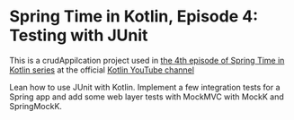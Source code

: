 # Spring Time in Kotlin, Episode 4: Testing with JUnit

This is a crudAppilcation project used in [the 4th episode of Spring Time in Kotlin series](https://www.youtube.com/watch?v=0jWo3o7r-W4) at the official [Kotlin YouTube channel](https://www.youtube.com/kotlin)

Lean how to use JUnit with Kotlin. Implement a few integration tests for a Spring app and add some web layer tests with MockMVC with MockK and SpringMockK.
